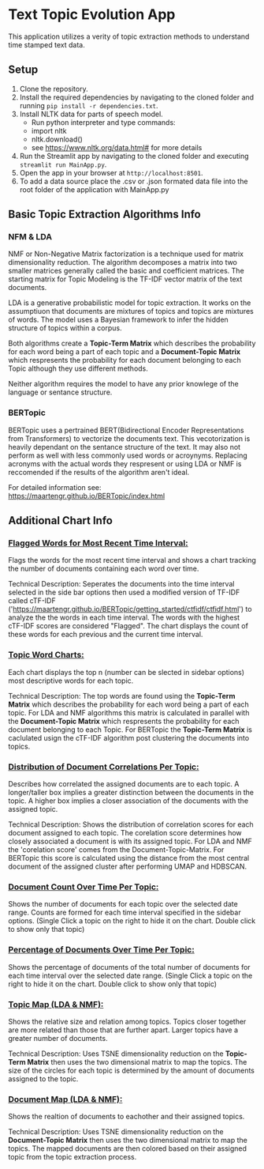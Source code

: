 # Text Topic Evolution App

This application utilizes a verity of topic extraction methods to understand time stamped text data.

## Setup

1. Clone the repository.
2. Install the required dependencies by navigating to the cloned folder and running `pip install -r dependencies.txt`.
3. Install NLTK data for parts of speech model.
    - Run python interpreter and type commands:
    - import nltk
    - nltk.download()
    - see https://www.nltk.org/data.html# for more details
4. Run the Streamlit app by navigating to the cloned folder and executing `streamlit run MainApp.py`.
5. Open the app in your browser at `http://localhost:8501`.
6. To add a data source place the .csv or .json formated data file into the root folder of the application with MainApp.py

## Basic Topic Extraction Algorithms Info
### NFM & LDA
NMF or Non-Negative Matrix factorization is a technique used for matrix dimensionality reduction. The algorithm decomposes a matrix into two smaller matrices generally called the basic and coefficient matrices. The starting matrix for Topic Modeling is the TF-IDF vector matrix of the text documents. 

LDA is a generative probabilistic model for topic extraction. It works on the assumptiuon that documents are mixtures of topics and topics are mixtures of words. The model uses a Bayesian framework to infer the hidden structure of topics within a corpus. 

Both algorithms create a **Topic-Term Matrix** which describes the probability for each word being a part of each topic and a **Document-Topic Matrix** which respresents the probability for each document belonging to each Topic although they use different methods.

Neither algorithm requires the model to have any prior knowlege of the language or sentance structure.

### BERTopic
BERTopic uses a pertrained BERT(Bidirectional Encoder Representations from Transformers) to vectorize the documents text. This vecotorization is heavily dependant on the sentance structure of the text. It may also not perform as well with less commonly used words or acroynyms. Replacing acronyms with the actual words they respresent or using LDA or NMF is reccomended if the results of the algorithm aren't ideal.

For detailed information see: https://maartengr.github.io/BERTopic/index.html

## Additional Chart Info
### <u>Flagged Words for Most Recent Time Interval:</u>
Flags the words for the most recent time interval and shows a chart tracking the number of documents containing each word over time.

Technical Description: Seperates the documents into the time interval selected in the side bar options then used a modified version of TF-IDF called cTF-IDF ('https://maartengr.github.io/BERTopic/getting_started/ctfidf/ctfidf.html') to analyze the the words in each time interval. The words with the highest cTF-IDF scores are considered "Flagged". The chart displays the count of these words for each previous and the current time interval.

### <u>Topic Word Charts:</u>
Each chart displays the top n (number can be slected in sidebar options) most descriptive words for each topic. 

Technical Description: The top words are found using the **Topic-Term Matrix** which describes the probability for each word being a part of each topic. 
For LDA and NMF algorithms this matrix is calculated in parallel with the **Document-Topic Matrix** which respresents the probability for each document belonging to each Topic. For BERTopic the **Topic-Term Matrix** is caclulated usign the cTF-IDF algorithm post clustering the documents into topics.

### <u>Distribution of Document Correlations Per Topic:</u>
Describes how correlated the assigned documents are to each topic. A longer/taller box implies a greater distinction between the documents in the topic. A higher box implies a closer association of the documents with the assigned topic.

Technical Description: Shows the distribution of correlation scores for each document assigned to each topic. The corelation score determines how closely associated a document is with its assigned topic. For LDA and NMF the 'corelation score' comes from the Document-Topic-Matrix. For BERTopic this score is calculated using the distance from the most central document of the assigned cluster after performing UMAP and HDBSCAN.

### <u>Document Count Over Time Per Topic:</u>
Shows the number of documents for each topic over the selected date range. Counts are formed for each time interval specified in the sidebar options. (Single Click a topic on the right to hide it on the chart. Double click to show only that topic)

### <u>Percentage of Documents Over Time Per Topic:</u>
Shows the percentage of documents of the total number of documents for each time interval over the selected date range. (Single Click a topic on the right to hide it on the chart. Double click to show only that topic)


### <u>Topic Map (LDA & NMF):</u>
Shows the relative size and relation among topics. Topics closer together are more related than those that are further apart. Larger topics have a greater number of documents.

Technical Description: Uses TSNE dimensionality reduction on the **Topic-Term Matrix** then uses the two dimensional matrix to map the topics. The size of the circles for each topic is determined by the amount of documents assigned to the topic.

### <u>Document Map (LDA & NMF):</u>
Shows the realtion of documents to eachother and their assigned topics.

Technical Description: Uses TSNE dimensionality reduction on the **Document-Topic Matrix** then uses the two dimensional matrix to map the topics. The mapped documents are then colored based on their assigned topic from the topic extraction process.